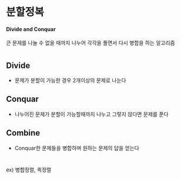 분할정복
========
#### Divide and Conquar

큰 문제를 나눌 수 없을 때까지 나누어 각각을 풀면서 다시 병합을 하는 알고리즘
#
## Divide

- 문제가 분할이 가능한 경우 2개이상의 문제로 나눈다

## Conquar

- 나누어진 문제가 분할이 가능할때까지 나누고 그렇지 않다면 문제를 푼다

## Combine

- Conquar한 문제들을 병합하며 원하는 문제의 답을 얻는다

#
ex) 병합정렬, 퀵정렬
